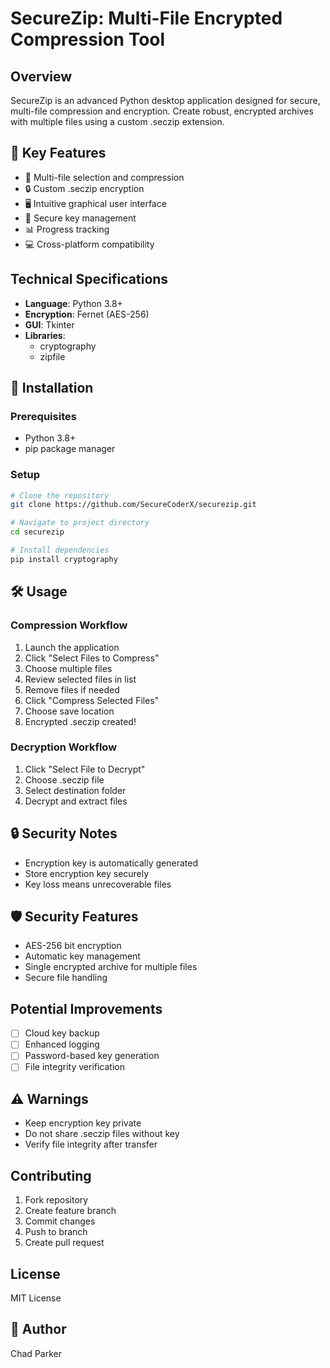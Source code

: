 # SecureZip: Multi-File Encrypted Compression Tool

## Overview
SecureZip is an advanced Python desktop application designed for secure, multi-file compression and encryption. Create robust, encrypted archives with multiple files using a custom .seczip extension.

## 🌟 Key Features
- 📂 Multi-file selection and compression
- 🔒 Custom .seczip encryption
- 🖥️ Intuitive graphical user interface
- 🔑 Secure key management
- 📊 Progress tracking
- 💻 Cross-platform compatibility

## Technical Specifications
- **Language**: Python 3.8+
- **Encryption**: Fernet (AES-256)
- **GUI**: Tkinter
- **Libraries**: 
  - cryptography
  - zipfile

## 🚀 Installation

### Prerequisites
- Python 3.8+
- pip package manager

### Setup
```bash
# Clone the repository
git clone https://github.com/SecureCoderX/securezip.git

# Navigate to project directory
cd securezip

# Install dependencies
pip install cryptography
```

## 🛠 Usage

### Compression Workflow
1. Launch the application
2. Click "Select Files to Compress"
3. Choose multiple files
4. Review selected files in list
5. Remove files if needed
6. Click "Compress Selected Files"
7. Choose save location
8. Encrypted .seczip created!

### Decryption Workflow
1. Click "Select File to Decrypt"
2. Choose .seczip file
3. Select destination folder
4. Decrypt and extract files

## 🔒 Security Notes
- Encryption key is automatically generated
- Store encryption key securely
- Key loss means unrecoverable files

## 🛡️ Security Features
- AES-256 bit encryption
- Automatic key management
- Single encrypted archive for multiple files
- Secure file handling

## Potential Improvements
- [ ] Cloud key backup
- [ ] Enhanced logging
- [ ] Password-based key generation
- [ ] File integrity verification

## ⚠️ Warnings
- Keep encryption key private
- Do not share .seczip files without key
- Verify file integrity after transfer

## Contributing
1. Fork repository
2. Create feature branch
3. Commit changes
4. Push to branch
5. Create pull request

## License
MIT License

## 👤 Author
Chad Parker